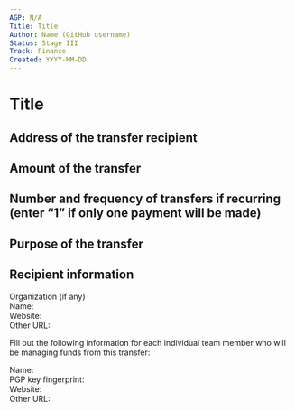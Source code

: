 ```yaml
---
AGP: N/A
Title: Title
Author: Name (GitHub username)
Status: Stage III
Track: Finance
Created: YYYY-MM-DD
---
```


# Title

## Address of the transfer recipient

## Amount of the transfer

## Number and frequency of transfers if recurring (enter “1” if only one payment will be made)

## Purpose of the transfer

## Recipient information

Organization (if any)  
Name:  
Website:  
Other URL:  

Fill out the following information for each individual team member who will be managing funds from this transfer:

Name:  
PGP key fingerprint:  
Website:  
Other URL:  
